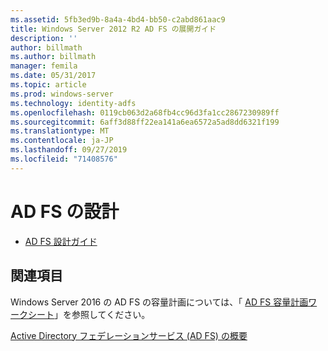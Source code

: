 ```yaml
---
ms.assetid: 5fb3ed9b-8a4a-4bd4-bb50-c2abd861aac9
title: Windows Server 2012 R2 AD FS の展開ガイド
description: ''
author: billmath
ms.author: billmath
manager: femila
ms.date: 05/31/2017
ms.topic: article
ms.prod: windows-server
ms.technology: identity-adfs
ms.openlocfilehash: 0119cb063d2a68fb4cc96d3fa1cc2867230989ff
ms.sourcegitcommit: 6aff3d88ff22ea141a6ea6572a5ad8dd6321f199
ms.translationtype: MT
ms.contentlocale: ja-JP
ms.lasthandoff: 09/27/2019
ms.locfileid: "71408576"
---
```

# <a name="ad-fs-design"></a>AD FS の設計


  
-   [AD FS 設計ガイド](../ad-fs/design/AD-FS-Design-Guide.md)

  

  
## <a name="see-also"></a>関連項目  
Windows Server 2016 の AD FS の容量計画については、「 [AD FS 容量計画ワークシート](http://adfsdocs.blob.core.windows.net/adfs/ADFSCapacity2016.xlsx)」を参照してください。  
  
[Active Directory フェデレーションサービス (AD FS) の概要](../Active-Directory-Federation-Services.md)  
  

